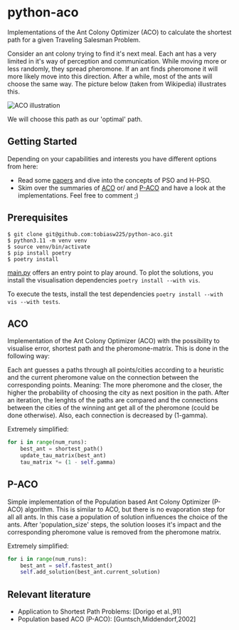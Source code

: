 # python-aco


Implementations of the Ant Colony Optimizer (ACO) to calculate the shortest path for a given Traveling Salesman Problem. 


Consider an ant colony trying to find it's next meal. Each ant has a very limited in it's way of perception and communication. While moving more or less  randomly, they spread pheromone. If an ant finds pheromone it will more likely move into this direction. After a while, most of the ants will choose the same way. The picture below (taken from Wikipedia) illustrates this. 

![ACO illustration](https://upload.wikimedia.org/wikipedia/commons/thumb/a/af/Aco_branches.svg/640px-Aco_branches.svg.png)


We will choose this path as our 'optimal' path. 


## Getting Started

Depending on your capabilities and interests you have different options from here:

+ Read some [papers](#Relevant-literature) and dive into the concepts of PSO and H-PSO.
+ Skim over the summaries of [ACO](#ACO) or/ and  [P-ACO](#P-ACO) and have a look at the implementations. Feel free to comment ;)

## Prerequisites

```
$ git clone git@github.com:tobiasw225/python-aco.git
$ python3.11 -m venv venv
$ source venv/bin/activate
$ pip install poetry
$ poetry install
```

[main.py](main.py) offers an entry point to play around. 
To plot the solutions, you install the visualisation dependencies `poetry install --with vis`.

To execute the tests, install the test dependencies `poetry install --with vis --with tests`.


## ACO
Implementation of the Ant Colony Optimizer (ACO) with the possibility to visualise error, shortest path and the pheromone-matrix. This is done in the following way: 

Each ant guesses a paths through all points/cities according to a heuristic and the current pheromone value on the connection between the corresponding points. Meaning: The more pheromone and the closer, the higher the probability of choosing the city as next position in the path. After an iteration, the lenghts of the paths are compared and the connections between the cities of the winning ant get all of
the pheromone (could be done otherwise). Also, each connection is
decreased by (1-gamma). 

Extremely simplified:
```python
for i in range(num_runs):
    best_ant = shortest_path()
    update_tau_matrix(best_ant)
    tau_matrix *= (1 - self.gamma) 
```


## P-ACO

Simple implementation of the Population based Ant Colony Optimizer (P-ACO) algorithm. This is similar to ACO, but there is no evaporation step for all all ants. In this case a population of solution influences the choice of the ants. After 'population_size' steps, the solution looses it's impact and the corresponding pheromone value is removed from the pheromone matrix.

Extremely simplified:

```python
for i in range(num_runs):
    best_ant = self.fastest_ant()
    self.add_solution(best_ant.current_solution)
```


## Relevant literature

- Application to Shortest Path Problems: [Dorigo et al.,91] 
- Population based ACO (P-ACO): [Guntsch,Middendorf,2002]
